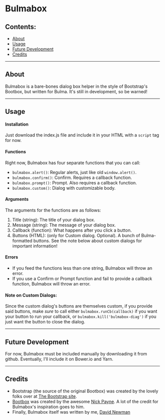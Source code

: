 # Bulmabox

## Contents:
 - [About](#about)
 - [Usage](#usage)
 - [Future Development](#future-development)
 - [Credits](#credits)

----

## About
Bulmabox is a bare-bones dialog box helper in the style of Bootstrap's Bootbox, but written for Bulma. It's still in development, so be warned!

----

## Usage
#### Installation
Just download the index.js file and include it in your HTML with a `script` tag for now.

#### Functions
Right now, Bulmabox has four separate functions that you can call:
 - `bulmabox.alert()`: Regular alerts, just like old `window.alert()`.
 - `bulmabox.confirm()`: Confirm. Requires a callback function.
 - `bulmabox.prompt()`: Prompt. Also requires a callback function.
 - `bulmabox.custom()`: Dialog with customizable body. 
#### Arguments
The arguments for the functions are as follows:
 1. Title (string): The title of your dialog box.
 2. Message (string): The message of your dialog box.
 3. Callback (function): What happens after you click a button.
 4. Buttons (HTML): (only for Custom dialog. Optional). A bunch of Bulma-formatted buttons. See the note below about custom dialogs for important information!

#### Errors
 - If you feed the functions less than one string, Bulmabox will throw an error. 
 - If you use a Confirm or Prompt function and fail to provide a callback function, Bulmabox will throw an error.

#### Note on Custom Dialogs:
 Since the custom dialog's buttons are themselves custom, if you provide said buttons, make *sure* to call either `bulmabox.runCb(callback)` if you want your button to run your callback, or `bulmabox.kill('bulmabox-diag')` if you just want the button to close the dialog.

----

## Future Development
For now, Bulmabox must be included manually by downloading it from github. Eventually, I'll include it on Bower.io and Yarn.

----

## Credits
 - Bootstrap (the source of the original Bootbox) was created by the lovely folks over at [The Bootstrap site](https://getbootstrap.com/).
 - [Bootbox](http://bootboxjs.com/) was created by the awesome [Nick Payne](http://twitter.com/makeusabrew). A lot of the credit for Bulmabox's inspiration goes to him.
 - Finally, Bulmabox itself was written by me, [David Newman](https://github.com/Newms34/)